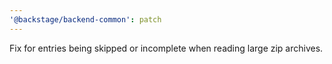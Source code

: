 ```yaml
---
'@backstage/backend-common': patch
---
```


Fix for entries being skipped or incomplete when reading large zip archives.
